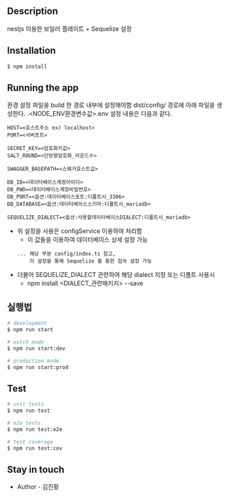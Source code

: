 ## Description

nestjs 이용한 보일러 플레이트 + Sequelize 설정

## Installation

```bash
$ npm install
```

## Running the app

환경 설정 파일을 build 한 경로 내부에 설정해야함
dist/config/ 경로에 아래 파일을 생성한다.
.<NODE_ENV환경변수값>.env 
설정 내용은 다음과 같다.

```dotnetcli
HOST=<호스트주소 ex) localhost>
PORT=<서버포트>

SECRET_KEY=<암호화키값>
SALT_ROUND=<단방향암호화_라운드수>

SWAGGER_BASEPATH=<스웨거호스트값>

DB_ID=<데이터베이스계정아이디>
DB_PWD=<데이터베이스계정비밀번호>
DB_PORT=<옵션:데이터베이스포트:디폴트시_3306>
DB_DATABASE=<옵션:데이터베이스스키마:디폴트시_mariadb>

SEQUELIZE_DIALECT=<옵션:사용할데이터베이스DIALECT:디폴트시_mariadb>
```

- 위 설정을 사용은 configService 이용하여 처리함
    - 이 값들을 이용하여 데이터베이스 상세 설정 가능
    ```dotnetcli
    ... 해당 부분 config/index.ts 참고, 
        이 설정을 통해 Sequelize 를 통한 접속 설정 가능
    ```
- 더불어 SEQUELIZE_DIALECT 관련하여 해당 dialect 지정 또는 디폴트 사용시
    - npm install <DIALECT_관련패키지> --save
    
## 실행법

```bash
# development
$ npm run start

# watch mode
$ npm run start:dev

# production mode
$ npm run start:prod
```

## Test

```bash
# unit tests
$ npm run test

# e2e tests
$ npm run test:e2e

# test coverage
$ npm run test:cov
```

## Stay in touch

- Author - 김진황
